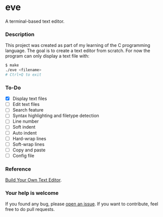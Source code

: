 eve
===

A terminal-based text editor.

### Description

This project was created as part of my learning of the C programming language.
The goal is to create a text editor from scratch. For now the program can only
display a text file with:
```bash
$ make
./eve <filename>
# Ctrl+Q to exit
```

### To-Do

 - [x] Display text files
 - [ ] Edit text files
 - [ ] Search feature
 - [ ] Syntax highlighting and filetype detection
 - [ ] Line number
 - [ ] Soft indent
 - [ ] Auto indent
 - [ ] Hard-wrap lines
 - [ ] Soft-wrap lines
 - [ ] Copy and paste
 - [ ] Config file

### Reference

[Build Your Own Text Editor](https://viewsourcecode.org/snaptoken/kilo).

### Your help is welcome

If you found any bug, please [open an issue](https://github.com/cezelot/eve/issues/new).
If you want to contribute, feel free to do pull requests.
